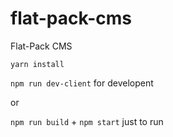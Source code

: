 # flat-pack-cms
Flat-Pack CMS

`yarn install`

`npm run dev-client` for developent

or 

`npm run build` + `npm start` just to run
